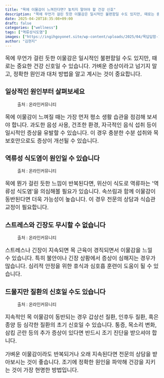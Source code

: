 ```yaml
---
title: "목에 이물감이 느껴진다면? 놓치지 말아야 할 건강 신호"
description: "목에 무언가 걸린 듯한 이물감은 일시적인 불편함일 수도 있지만, 때로는 중요한 건강 신호일 수 있습니다. 가벼운 증상이라고 넘기지 말고, 정확한 원인과 대처 방법을 알고 계시는 것이 중요합니다."
date: 2025-04-28T18:35:08+09:00
draft: false
categories: ["wellness"]
tags: ["역류성식도염"]
images: ["https://ingihgoyonet.site/wp-content/uploads/2025/04/목답답함-1024x683.png", "https://ingihgoyonet.site/wp-content/uploads/2025/04/역류성식도염-1-1024x683.png", "https://ingihgoyonet.site/wp-content/uploads/2025/04/스트레스-1024x683.png", "https://ingihgoyonet.site/wp-content/uploads/2025/04/인후염-1024x683.jpg"]
author: "김현지"
---
```


<p style="font-size:18px">목에 무언가 걸린 듯한 이물감은 일시적인 불편함일 수도 있지만, 때로는 중요한 건강 신호일 수 있습니다. 가벼운 증상이라고 넘기지 말고, 정확한 원인과 대처 방법을 알고 계시는 것이 중요합니다.</p> <h2 >일상적인 원인부터 살펴보세요</h2> <figure ><img src="https://ingihgoyonet.site/wp-content/uploads/2025/04/목답답함-1024x683.png" alt="" style="aspect-ratio:16/9;object-fit:cover"/><figcaption >출처 : 온라인커뮤니티</figcaption></figure> <p style="font-size:18px">목에 이물감이 느껴질 때는 가장 먼저 평소 생활 습관을 점검해 보셔야 합니다. 과도한 음성 사용, 건조한 환경, 자극적인 음식 섭취 등이 일시적인 증상을 유발할 수 있습니다. 이 경우 충분한 수분 섭취와 목 보호만으로도 증상이 개선될 수 있습니다.</p> <h2 >역류성 식도염이 원인일 수 있습니다</h2> <figure ><img src="https://ingihgoyonet.site/wp-content/uploads/2025/04/역류성식도염-1-1024x683.png" alt="" style="aspect-ratio:16/9;object-fit:cover"/><figcaption >출처 : 온라인커뮤니티</figcaption></figure> <p style="font-size:18px">목에 뭔가 걸린 듯한 느낌이 반복된다면, 위산이 식도로 역류하는 '역류성 식도염'을 의심해볼 필요가 있습니다. 속쓰림과 함께 이물감이 동반된다면 더욱 가능성이 높습니다. 이 경우 전문의 상담과 식습관 교정이 필요합니다.</p> <h2 >스트레스와 긴장도 무시할 수 없습니다</h2> <figure ><img src="https://ingihgoyonet.site/wp-content/uploads/2025/04/스트레스-1024x683.png" alt="" style="aspect-ratio:16/9;object-fit:cover"/><figcaption >출처 : 온라인커뮤니티</figcaption></figure> <p style="font-size:18px">스트레스나 긴장이 지속되면 목 근육이 경직되면서 이물감을 느낄 수 있습니다. 특히 불안이나 긴장 상황에서 증상이 심해지는 경우가 많습니다. 심리적 안정을 위한 휴식과 심호흡 훈련이 도움이 될 수 있습니다.</p> <h2 >드물지만 질환의 신호일 수도 있습니다</h2> <figure ><img src="https://ingihgoyonet.site/wp-content/uploads/2025/04/인후염-1024x683.jpg" alt="" style="aspect-ratio:16/9;object-fit:cover"/><figcaption >출처 : 온라인커뮤니티</figcaption></figure> <p style="font-size:18px">지속적인 목 이물감이 동반되는 경우 갑상선 질환, 인후두 질환, 혹은 종양 등 심각한 질환의 초기 신호일 수 있습니다. 통증, 목소리 변화, 삼킴 곤란 등의 추가 증상이 있다면 반드시 조기 진단을 받으셔야 합니다.</p> <p style="font-size:18px">가벼운 이물감이라도 반복되거나 오래 지속된다면 전문의 상담을 받아보시는 것이 좋습니다. 조기에 정확한 원인을 파악해 건강을 지키는 것이 가장 현명한 방법입니다.</p>